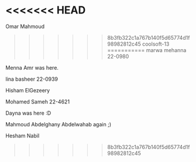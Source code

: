 <<<<<<< HEAD
=======
Omar Mahmoud
>>>>>>> 8b3fb322c1a767b140f5d65774d1f98982812c45
coolsoft-13
===========
marwa mehanna 22-0980


Menna Amr was here.


lina basheer 22-0939

Hisham ElGezeery

Mohamed Sameh 22-4621

Dayna was here :D 

Mahmoud Abdelghany Abdelwahab again ;)

Hesham Nabil
>>>>>>> 8b3fb322c1a767b140f5d65774d1f98982812c45
